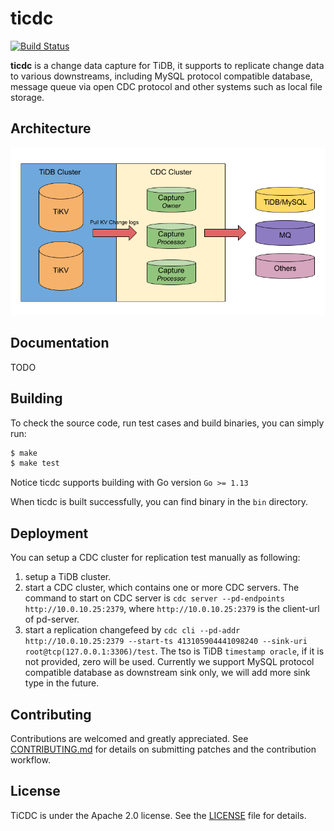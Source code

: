 # ticdc

[![Build Status](https://internal.pingcap.net/idc-jenkins/job/build_cdc_master/badge/icon)](https://internal.pingcap.net/idc-jenkins/job/build_cdc_master/)

**ticdc** is a change data capture for TiDB, it supports to replicate change data to various downstreams, including MySQL protocol compatible database, message queue via open CDC protocol and other systems such as local file storage.

## Architecture

![architecture](./docs/media/cdc_architecture.png)

## Documentation

TODO

## Building

To check the source code, run test cases and build binaries, you can simply run:

```bash
$ make
$ make test
```

Notice ticdc supports building with Go version `Go >= 1.13`

When ticdc is built successfully, you can find binary in the `bin` directory.

## Deployment

You can setup a CDC cluster for replication test manually as following:

1. setup a TiDB cluster.
2. start a CDC cluster, which contains one or more CDC servers. The command to start on CDC server is `cdc server --pd-endpoints http://10.0.10.25:2379`, where `http://10.0.10.25:2379` is the client-url of pd-server.
3. start a replication changefeed by `cdc cli --pd-addr http://10.0.10.25:2379 --start-ts 413105904441098240 --sink-uri root@tcp(127.0.0.1:3306)/test`. The tso is TiDB `timestamp oracle`, if it is not provided, zero will be used. Currently we support MySQL protocol compatible database as downstream sink only, we will add more sink type in the future.

## Contributing
Contributions are welcomed and greatly appreciated. See [CONTRIBUTING.md](./CONTRIBUTING.md)
for details on submitting patches and the contribution workflow.

## License

TiCDC is under the Apache 2.0 license. See the [LICENSE](./LICENSE) file for details.
